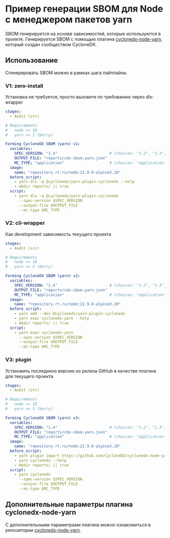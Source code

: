 # Пример генерации SBOM для Node с менеджером пакетов yarn

SBOM генерируется на основе зависимостей, которые используются в проекте. Генерируется SBOM с помощью плагина [cyclonedx-node-yarn](https://github.com/CycloneDX/cyclonedx-node-yarn), который создан сообществом CycloneDX.

## Использование

Сгенерировать SBOM можно в рамках шага пайплайна.

### V1: zero-install

Установка не требуется, просто вызовите по требованию через dlx-wrapper

```yaml
stages:
  - Audit (src)

# Requirements
#   node >= 18
#   yarn >= 3 (berry)

Forming CycloneDX SBOM (yarn) v1:
  variables:
    SPEC_VERSION: "1.4"                       # (choices: "1.2", "1.3", "1.4", "1.5", "1.6")
    OUTPUT_FILE: "reports/cdx-sbom.yarn.json"
    MC_TYPE: "application"                    # (choices: "application", "firmware", "library")
  image:
    name: "repository.rt.ru/node:22.9.0-alpine3.20"
  before_script:
    - yarn dlx -q @cyclonedx/yarn-plugin-cyclonedx --help
    - mkdir reports/ || true
  script:
    - yarn dlx -q @cyclonedx/yarn-plugin-cyclonedx
      --spec-version $SPEC_VERSION
      --output-file $OUTPUT_FILE
      --mc-type $MC_TYPE
```

### V2: cli-wrapper

Как development зависимость текущего проекта

```yaml
stages:
  - Audit (src)

# Requirements
#   node >= 18
#   yarn >= 3 (berry)

Forming CycloneDX SBOM (yarn) v2:
  variables:
    SPEC_VERSION: "1.4"                       # (choices: "1.2", "1.3", "1.4", "1.5", "1.6")
    OUTPUT_FILE: "reports/cdx-sbom.yarn.json"
    MC_TYPE: "application"                    # (choices: "application", "firmware", "library")
  image:
    name: "repository.rt.ru/node:22.9.0-alpine3.20"
  before_script:
    - yarn add --dev @cyclonedx/yarn-plugin-cyclonedx
    - yarn exec cyclonedx-yarn --help
    - mkdir reports/ || true
  script:
    - yarn exec cyclonedx-yarn
      --spec-version $SPEC_VERSION
      --output-file $OUTPUT_FILE
      --mc-type $MC_TYPE
```

### V3: plugin

Установить последнюю версию из релиза GitHub в качестве плагина для текущего проекта

```yaml
stages:
  - Audit (src)

# Requirements
#   node >= 18
#   yarn >= 3 (berry)

Forming CycloneDX SBOM (yarn) v3:
  variables:
    SPEC_VERSION: "1.4"                       # (choices: "1.2", "1.3", "1.4", "1.5", "1.6")
    OUTPUT_FILE: "reports/cdx-sbom.yarn.json"
    MC_TYPE: "application"                    # (choices: "application", "firmware", "library")
  image:
    name: "repository.rt.ru/node:22.9.0-alpine3.20"
  before_script:
    - yarn plugin import https://github.com/CycloneDX/cyclonedx-node-yarn/releases/latest/download/yarn-plugin-cyclonedx.cjs
    - yarn cyclonedx --help
    - mkdir reports/ || true
  script:
    - yarn cyclonedx
      --spec-version $SPEC_VERSION
      --output-file $OUTPUT_FILE
      --mc-type $MC_TYPE
```

## Дополнительные параметры плагина cyclonedx-node-yarn

С дополнительными параметрами плагина можно ознакомиться в репозитории [cyclonedx-node-yarn](https://github.com/CycloneDX/cyclonedx-node-yarn).
